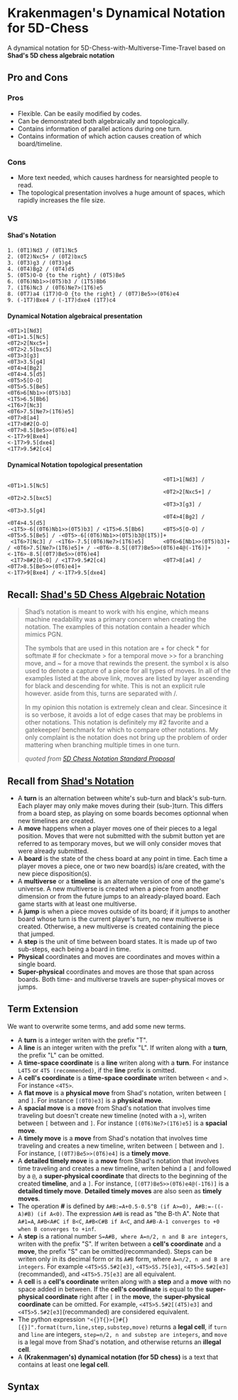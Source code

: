 # Krakenmagen's Dynamical Notation for 5D-Chess
A dynamical notation for 5D-Chess-with-Multiverse-Time-Travel based on **Shad's 5D chess algebraic notation**

## Pro and Cons
### Pros
* Flexible. Can be easily modified by codes. 
* Can be demonstrated both algebraically and topologically. 
* Contains information of parallel actions during one turn. 
* Contains information of which action causes creation of which board/timeline. 

### Cons
* More text needed, which causes hardness for nearsighted people to read. 
* The topological presentation involves a huge amount of spaces, which rapidly increases the file size.  

### VS
#### Shad's Notation
```
1. (0T1)Nd3 / (0T1)Nc5
2. (0T2)Nxc5+ / (0T2)bxc5
3. (0T3)g3 / (0T3)g4
4. (0T4)Bg2 / (0T4)d5
5. (0T5)O-O {to the right} / (0T5)Be5
6. (0T6)Nb1>>(0T5)b3 / (1T5)Bb6
7. (1T6)Nc3 / (0T6)Ne7>(1T6)e5
8. (0T7)a4 (1T7)O-O {to the right} / (0T7)Be5>>(0T6)e4
9. (-1T7)Bxe4 / (-1T7)dxe4 (1T7)c4
```

#### Dynamical Notation algebraical presentation
```
<0T1>1[Nd3]
<0T1>1.5[Nc5]
<0T2>2[Nxc5+]
<0T2>2.5[bxc5]
<0T3>3[g3]
<0T3>3.5[g4]
<0T4>4[Bg2]
<0T4>4.5[d5]
<0T5>5[O-O]
<0T5>5.5[Be5]
<0T6>6[Nb1>>(0T5)b3]
<1T5>6.5[Bb6]
<1T6>7[Nc3]
<0T6>7.5[Ne7>(1T6)e5]
<0T7>8[a4]
<1T7>8#2[O-O]
<0T7>8.5[Be5>>(0T6)e4]
<-1T7>9[Bxe4]
<-1T7>9.5[dxe4]
<1T7>9.5#2[c4]
```

#### Dynamical Notation topological presentation
```
                                                 <0T1>1[Nd3] / <0T1>1.5[Nc5]                                                                                                     
                                                 <0T2>2[Nxc5+] / <0T2>2.5[bxc5]                                                                                                  
                                                 <0T3>3[g3] / <0T3>3.5[g4]                                                                                                       
                                                 <0T4>4[Bg2] / <0T4>4.5[d5]                                                                                                      
-<1T5>-6[(0T6)Nb1>>(0T5)b3] / <1T5>6.5[Bb6]      <0T5>5[O-O] / <0T5>5.5[Be5] / -<0T5>-6[(0T6)Nb1>>(0T5)b3@(1T5)]+                                                                
 <1T6>7[Nc3] / -<1T6>-7.5[(0T6)Ne7>(1T6)e5]      <0T6>6[Nb1>>(0T5)b3]+ / <0T6>7.5[Ne7>(1T6)e5]+ / -<0T6>-8.5[(0T7)Be5>>(0T6)e4@(-1T6)]+     -<-1T6>-8.5[(0T7)Be5>>(0T6)e4]       
 <1T7>8#2[O-O] / <1T7>9.5#2[c4]                  <0T7>8[a4] / <0T7>8.5[Be5>>(0T6)e4]+                                                        <-1T7>9[Bxe4] / <-1T7>9.5[dxe4]     
 ```

## Recall: [Shad's 5D Chess Algebraic Notation](https://github.com/adri326/5dchess-notation/)
 
> Shad’s notation is meant to work with his engine, which means machine readability was a primary concern when creating the notation. The examples of this notation contain a header which mimics PGN. 
> 
> The symbols that are used in this notation are + for check * for softmate # for checkmate > for a temporal move >> for a branching move, and ~ for a move that rewinds the present. the symbol x is also used to denote a capture of a piece for all types of moves.
In all of the examples listed at the above link, moves are listed by layer ascending for black and descending for white. This is not an explicit rule however.
aside from this, turns are separated with /.
>
> In my opinion this notation is extremely clean and clear. Sincesince it is so verbose, it avoids a lot of edge cases that may be problems in other notations. This notation is definitely my #2 favorite and a gatekeeper/ benchmark for which to compare other notations. My only complaint is the notation does not bring up the problem of order mattering when branching multiple times in one turn.
>
> *quoted from [5D Chess Notation Standard Proposal](https://docs.google.com/document/d/1-SnsdYIzrGao0ToyGXSaoEd_0tYKxYePO1C-Bp5ziXA/edit#)*

## Recall from [Shad's Notation](https://github.com/adri326/5dchess-notation/)
* A **turn** is an alternation between white's sub-turn and black's sub-turn. Each player may only make moves during their (sub-)turn. This differs from a board step, as playing on some boards becomes optionnal when new timelines are created.
* A **move** happens when a player moves one of their pieces to a legal position. Moves that were not submitted with the submit button yet are referred to as temporary moves, but we will only consider moves that were already submitted.
* A **board** is the state of the chess board at any point in time. Each time a player moves a piece, one or two new board(s) is/are created, with the new piece disposition(s).
* A **multiverse** or a **timeline** is an alternate version of one of the game's universe. A new multiverse is created when a piece from another dimension or from the future jumps to an already-played board. Each game starts with at least one multiverse.
* A **jump** is when a piece moves outside of its board; if it jumps to another board whose turn is the current player's turn, no new multiverse is created. Otherwise, a new multiverse is created containing the piece that jumped.
* A **step** is the unit of time between board states. It is made up of two sub-steps, each being a board in time.
* **Physical** coordinates and moves are coordinates and moves within a single board.
* **Super-physical** coordinates and moves are those that span across boards. Both time- and multiverse travels are super-physical moves or jumps.

## Term Extension
We want to overwrite some terms, and add some new terms. 
* A **turn** is a integer writen with the prefix "T". 
* A **line** is an integer writen with the prefix "L". If writen along with a **turn**, the prefix "L" can be omitted. 
* A **time-space coordinate** is a **line** writen along with a **turn**. For instance `L4T5` or `4T5 (recommended)`, if the **line** prefix is omitted. 
* A **cell's coordinate** is a **time-space coordinate** writen between `<` and `>`. For instance `<4T5>`. 
* A **flat move** is a **physical move** from Shad's notation, writen between `[` and `]`. For instance `[(0T0)e3]` is a **physical move**. 
* A **spacial move** is a **move** from Shad's notation that involves time traveling but doesn't create new timeline (noted with a `>`), writen between `[` between and `]`. For instance `[(0T6)Ne7>(1T6)e5]` is a **spacial move**. 
* A **timely move** is a **move** from Shad's notation that involves time traveling and creates a new timeline, writen between `[` between and `]`. For instance, `[(0T7)Be5>>(0T6)e4]` is a **timely move**. 
* A **detailed timely move** is a **move** from Shad's notation that involves time traveling and creates a new timeline, writen behind a `[` and followed by a `@`, a **super-physical coordinate** that directs to the beginning of the created **timeline**, and a `]`. For instance, `[(0T7)Be5>>(0T6)e4@(-1T6)]` is a **detailed timely move**. **Detailed timely moves** are also seen as **timely moves**. 
* The operation **#** is defined by `A#B:=A+0.5-0.5^B (if A>=0), A#B:=-((-A)#B) (if A<0)`. The expression `A#B` is read as "the B-th A". Note that `A#1=A`, `A#B<A#C if B<C`, `A#B<C#B if A<C`, and `A#B-A-1 converges to +0 when B converges to +inf`. 
* A **step** is a rational number `S=A#B, where A=n/2, n and B are integers`, writen with the prefix "S". If writen between a **cell's coordinate** and a **move**, the prefix "S" can be omitted(recommanded). Steps can be writen only in its decimal form or its `A#B` form, where `A=n/2, n and B are integers`. For example `<4T5>S5.5#2[e3]`, `<4T5>S5.75[e3]`, `<4T5>5.5#2[e3]`(recommanded), and `<4T5>5.75[e3]` are all equivalent. 
* A **cell** is a **cell's coordinate** writen along with a **step** and a **move** with no space added in between. If the **cell's coordinate** is equal to the **super-physical coordinate** right after `[` in the **move**, the **super-physical coordinate** can be omitted. For example, `<4T5>5.5#2[(4T5)e3]` and `<4T5>5.5#2[e3]`(recommanded) are considered equivalent. 
* The python expression `"<{}T{}>{}#{}[{}]".format(turn,line,step,substep,move)` returns a **legal cell**, if `turn` and `line` are integers, `step=n/2, n and substep are integers`, and `move` is a legal move from Shad's notation, and otherwise returns an **illegal cell**. 
* A **(Krakenmagen's) dynamical notation (for 5D chess)** is a text that contains at least one **legal cell**. 

## Syntax

## 


